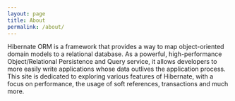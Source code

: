 ```yaml
---
layout: page
title: About
permalink: /about/
---
```


Hibernate ORM is a framework that provides a way to map object-oriented domain models to a relational database. As a
powerful, high-performance Object/Relational Persistence and Query service, it allows developers to more easily write
applications whose data outlives the application process. This site is dedicated to exploring various features of
Hibernate, with a focus on performance, the usage of soft references, transactions and much more.
